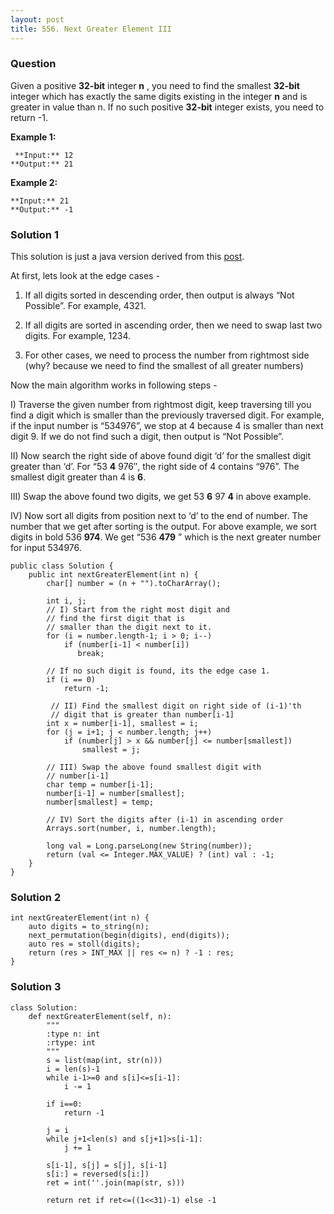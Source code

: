 ```yaml
---
layout: post
title: 556. Next Greater Element III
---
```

### Question
Given a positive **32-bit** integer **n** , you need to find the smallest
**32-bit** integer which has exactly the same digits existing in the integer
**n** and is greater in value than n. If no such positive **32-bit** integer
exists, you need to return -1.

 **Example 1:**

    
    
     **Input:** 12
    **Output:** 21
    



**Example 2:**

    
    
    **Input:** 21
    **Output:** -1
    

### Solution 1
This solution is just a java version derived from this
[post](http://www.geeksforgeeks.org/find-next-greater-number-set-digits/).

At first, lets look at the edge cases -

  1. If all digits sorted in descending order, then output is always “Not Possible”. For example, 4321.

  2. If all digits are sorted in ascending order, then we need to swap last two digits. For example, 1234.
  3. For other cases, we need to process the number from rightmost side (why? because we need to find the smallest of all greater numbers)

Now the main algorithm works in following steps -

I) Traverse the given number from rightmost digit, keep traversing till you
find a digit which is smaller than the previously traversed digit. For
example, if the input number is “534976”, we stop at 4 because 4 is smaller
than next digit 9. If we do not find such a digit, then output is “Not
Possible”.

II) Now search the right side of above found digit ‘d’ for the smallest digit
greater than ‘d’. For “53 **4** 976″, the right side of 4 contains “976”. The
smallest digit greater than 4 is **6**.

III) Swap the above found two digits, we get 53 **6** 97 **4** in above
example.

IV) Now sort all digits from position next to ‘d’ to the end of number. The
number that we get after sorting is the output. For above example, we sort
digits in bold 536 **974**. We get “536 **479** ” which is the next greater
number for input 534976.

    
    
    public class Solution {
        public int nextGreaterElement(int n) {
            char[] number = (n + "").toCharArray();
            
            int i, j;
            // I) Start from the right most digit and 
            // find the first digit that is
            // smaller than the digit next to it.
            for (i = number.length-1; i > 0; i--)
                if (number[i-1] < number[i])
                   break;
    
            // If no such digit is found, its the edge case 1.
            if (i == 0)
                return -1;
                
             // II) Find the smallest digit on right side of (i-1)'th 
             // digit that is greater than number[i-1]
            int x = number[i-1], smallest = i;
            for (j = i+1; j < number.length; j++)
                if (number[j] > x && number[j] <= number[smallest])
                    smallest = j;
            
            // III) Swap the above found smallest digit with 
            // number[i-1]
            char temp = number[i-1];
            number[i-1] = number[smallest];
            number[smallest] = temp;
            
            // IV) Sort the digits after (i-1) in ascending order
            Arrays.sort(number, i, number.length);
            
            long val = Long.parseLong(new String(number));
            return (val <= Integer.MAX_VALUE) ? (int) val : -1;
        }
    }
    


### Solution 2
    
    
    int nextGreaterElement(int n) {
        auto digits = to_string(n);
        next_permutation(begin(digits), end(digits));
        auto res = stoll(digits);
        return (res > INT_MAX || res <= n) ? -1 : res;
    }
    


### Solution 3
    
    
    class Solution:
        def nextGreaterElement(self, n):
            """
            :type n: int
            :rtype: int
            """
            s = list(map(int, str(n)))
            i = len(s)-1
            while i-1>=0 and s[i]<=s[i-1]:
                i -= 1
                
            if i==0:
                return -1
            
            j = i
            while j+1<len(s) and s[j+1]>s[i-1]:
                j += 1
            
            s[i-1], s[j] = s[j], s[i-1]
            s[i:] = reversed(s[i:])
            ret = int(''.join(map(str, s)))
            
            return ret if ret<=((1<<31)-1) else -1



